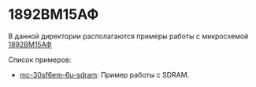 # 1892ВМ15АФ

В данной директории располагаются примеры работы с микросхемой [1892ВМ15АФ](https://support.elvees.com/docs/Microchips/1892VM15AF/)

Список примеров:

- [mc-30sf6em-6u-sdram](./mc-30sf6em-6u-sdram/): Пример работы с SDRAM.
